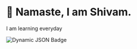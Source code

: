 # 🙏 Namaste, I am Shivam.
I am learning everyday

<img alt="Dynamic JSON Badge" src="https://img.shields.io/badge/dynamic/json?url=https%3A%2F%2Fapi.github.com%2Fusers%2Fz1shivam&query=%24.public_repos&logo=github&label=public%20repos">
